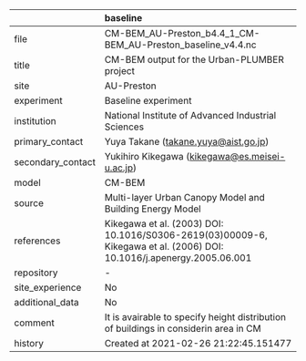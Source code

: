|                   | baseline                                                                                                              |
|:------------------|:----------------------------------------------------------------------------------------------------------------------|
| file              | CM-BEM_AU-Preston_b4.4_1_CM-BEM_AU-Preston_baseline_v4.4.nc                                                           |
| title             | CM-BEM output for the Urban-PLUMBER project                                                                           |
| site              | AU-Preston                                                                                                            |
| experiment        | Baseline experiment                                                                                                   |
| institution       | National Institute of Advanced Industrial Sciences                                                                    |
| primary_contact   | Yuya Takane (takane.yuya@aist.go.jp)                                                                                  |
| secondary_contact | Yukihiro Kikegawa (kikegawa@es.meisei-u.ac.jp)                                                                        |
| model             | CM-BEM                                                                                                                |
| source            | Multi-layer Urban Canopy Model and Building Energy Model                                                              |
| references        | Kikegawa et al. (2003) DOI: 10.1016/S0306-2619(03)00009-6, Kikegawa et al. (2006) DOI: 10.1016/j.apenergy.2005.06.001 |
| repository        | -                                                                                                                     |
| site_experience   | No                                                                                                                    |
| additional_data   | No                                                                                                                    |
| comment           | It is avairable to specify height distribution of buildings in considerin area in CM                                  |
| history           | Created at 2021-02-26 21:22:45.151477                                                                                 |
